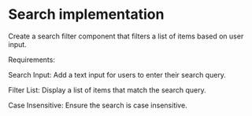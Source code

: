 
# Search implementation

Create a search filter component that filters a list of items based on user input.

Requirements: 

Search Input: Add a text input for users to enter their search query.

Filter List: Display a list of items that match the search query.

Case Insensitive: Ensure the search is case insensitive.